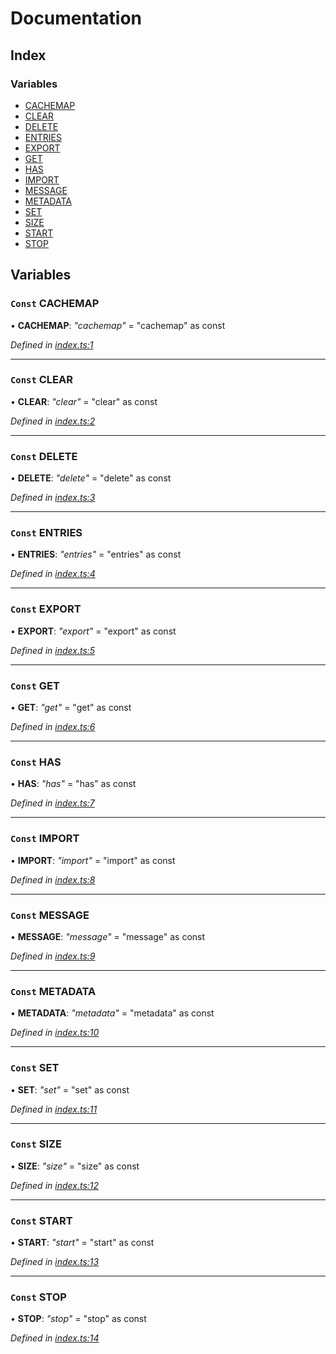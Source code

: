 
# Documentation

## Index

### Variables

* [CACHEMAP](README.md#const-cachemap)
* [CLEAR](README.md#const-clear)
* [DELETE](README.md#const-delete)
* [ENTRIES](README.md#const-entries)
* [EXPORT](README.md#const-export)
* [GET](README.md#const-get)
* [HAS](README.md#const-has)
* [IMPORT](README.md#const-import)
* [MESSAGE](README.md#const-message)
* [METADATA](README.md#const-metadata)
* [SET](README.md#const-set)
* [SIZE](README.md#const-size)
* [START](README.md#const-start)
* [STOP](README.md#const-stop)

## Variables

### `Const` CACHEMAP

• **CACHEMAP**: *"cachemap"* = "cachemap" as const

*Defined in [index.ts:1](https://github.com/badbatch/cachemap/blob/29323d9/packages/constants/src/index.ts#L1)*

___

### `Const` CLEAR

• **CLEAR**: *"clear"* = "clear" as const

*Defined in [index.ts:2](https://github.com/badbatch/cachemap/blob/29323d9/packages/constants/src/index.ts#L2)*

___

### `Const` DELETE

• **DELETE**: *"delete"* = "delete" as const

*Defined in [index.ts:3](https://github.com/badbatch/cachemap/blob/29323d9/packages/constants/src/index.ts#L3)*

___

### `Const` ENTRIES

• **ENTRIES**: *"entries"* = "entries" as const

*Defined in [index.ts:4](https://github.com/badbatch/cachemap/blob/29323d9/packages/constants/src/index.ts#L4)*

___

### `Const` EXPORT

• **EXPORT**: *"export"* = "export" as const

*Defined in [index.ts:5](https://github.com/badbatch/cachemap/blob/29323d9/packages/constants/src/index.ts#L5)*

___

### `Const` GET

• **GET**: *"get"* = "get" as const

*Defined in [index.ts:6](https://github.com/badbatch/cachemap/blob/29323d9/packages/constants/src/index.ts#L6)*

___

### `Const` HAS

• **HAS**: *"has"* = "has" as const

*Defined in [index.ts:7](https://github.com/badbatch/cachemap/blob/29323d9/packages/constants/src/index.ts#L7)*

___

### `Const` IMPORT

• **IMPORT**: *"import"* = "import" as const

*Defined in [index.ts:8](https://github.com/badbatch/cachemap/blob/29323d9/packages/constants/src/index.ts#L8)*

___

### `Const` MESSAGE

• **MESSAGE**: *"message"* = "message" as const

*Defined in [index.ts:9](https://github.com/badbatch/cachemap/blob/29323d9/packages/constants/src/index.ts#L9)*

___

### `Const` METADATA

• **METADATA**: *"metadata"* = "metadata" as const

*Defined in [index.ts:10](https://github.com/badbatch/cachemap/blob/29323d9/packages/constants/src/index.ts#L10)*

___

### `Const` SET

• **SET**: *"set"* = "set" as const

*Defined in [index.ts:11](https://github.com/badbatch/cachemap/blob/29323d9/packages/constants/src/index.ts#L11)*

___

### `Const` SIZE

• **SIZE**: *"size"* = "size" as const

*Defined in [index.ts:12](https://github.com/badbatch/cachemap/blob/29323d9/packages/constants/src/index.ts#L12)*

___

### `Const` START

• **START**: *"start"* = "start" as const

*Defined in [index.ts:13](https://github.com/badbatch/cachemap/blob/29323d9/packages/constants/src/index.ts#L13)*

___

### `Const` STOP

• **STOP**: *"stop"* = "stop" as const

*Defined in [index.ts:14](https://github.com/badbatch/cachemap/blob/29323d9/packages/constants/src/index.ts#L14)*
